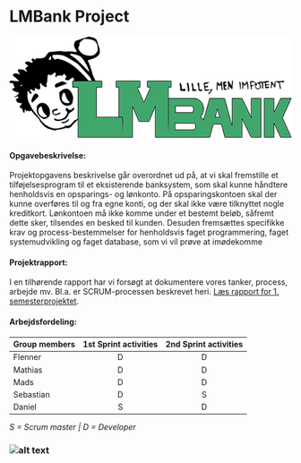 # LMBank Project

![alt text](MD_Logo_Small.png "LMBANK Logo")

#### Opgavebeskrivelse:
Projektopgavens beskrivelse går overordnet ud på, at vi skal fremstille et tilføjelsesprogram til et eksisterende banksystem, som skal kunne håndtere henholdsvis en opsparings- og lønkonto. På opsparingskontoen skal der kunne overføres til og fra egne konti, og der skal ikke være tilknyttet nogle kreditkort. Lønkontoen må ikke komme under et bestemt beløb, såfremt dette sker, tilsendes en besked til kunden.
Desuden fremsættes specifikke krav og process-bestemmelser for henholdsvis faget programmering, faget systemudvikling og faget database, som vi vil prøve at imødekomme

#### Projektrapport:
I en tilhørende rapport har vi forsøgt at dokumentere vores tanker, process, arbejde mv. Bl.a. er SCRUM-processen beskrevet heri.
[Læs rapport for 1. semesterprojektet](https://github.com/user/repo/blob/branch/other_file.md).

#### Arbejdsfordeling:
| Group members | 1st Sprint activities    | 2nd Sprint activities    |
| ------------- |:------------------------:|:------------------------:|              
| Flenner       |             D            |            D             |
| Mathias       |             D            |            D             |
| Mads          |             D            |            D             |
| Sebastian     |             D            |            S             |
| Daniel        |             S            |            D             |

*S = Scrum master |  D = Developer*

### ![alt text](https://i.imgur.com/9sLiL1D.png "ErhvervsAkademi Sjælland")